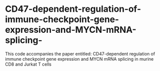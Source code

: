 # CD47-dependent-regulation-of-immune-checkpoint-gene-expression-and-MYCN-mRNA-splicing-
This code accompanies the paper entitled: CD47-dependent regulation of immune checkpoint gene expression and MYCN mRNA splicing in murine CD8 and Jurkat T cells

